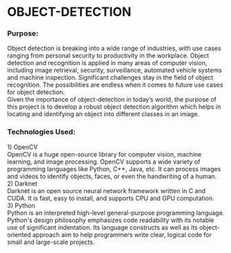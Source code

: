 # OBJECT-DETECTION
<h3> Purpose:</h3>
Object detection is breaking into a wide range of industries, with use cases ranging from personal security to productivity in the workplace. Object detection and recognition is applied in many areas of computer vision, including image retrieval, security, surveillance, automated vehicle systems and machine inspection. Significant challenges stay in the field of object recognition. The possibilities are endless when it comes to future use cases for object detection.<br>
Given the importance of object-detection in today’s world, the purpose of this project is to develop a robust object detection algorithm which helps in locating and identifying an object into different classes in an image.<br>
<h3>Technologies Used:</h3>
1) OpenCV<br>
OpenCV is a huge open-source library for computer vision, machine learning, and image processing. OpenCV supports a wide variety of programming languages like Python, C++, Java, etc. It can process images and videos to identify objects, faces, or even the handwriting of a human.<br> 
2) Darknet<br>
Darknet is an open source neural network framework written in C and CUDA. It is fast, easy to install, and supports CPU and GPU computation.<br> 
3) Python<br>
Python is an interpreted high-level general-purpose programming language. Python's design philosophy emphasizes code readability with its notable use of significant indentation. Its language constructs as well as its object-oriented approach aim to help programmers write clear, logical code for small and large-scale projects.

